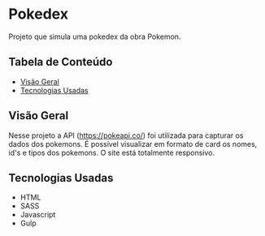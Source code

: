 # Pokedex

Projeto que simula uma pokedex da obra Pokemon.

## Tabela de Conteúdo

- [Visão Geral](#vis%C3%A3o-geral)
- [Tecnologias Usadas](#tecnologias-usadas)

## Visão Geral

Nesse projeto a API (https://pokeapi.co/) foi utilizada para capturar os dados dos pokemons. É possível visualizar em formato de card os nomes, id's e tipos dos pokemons. O site está totalmente responsivo.

## Tecnologias Usadas

- HTML
- SASS
- Javascript
- Gulp
  
